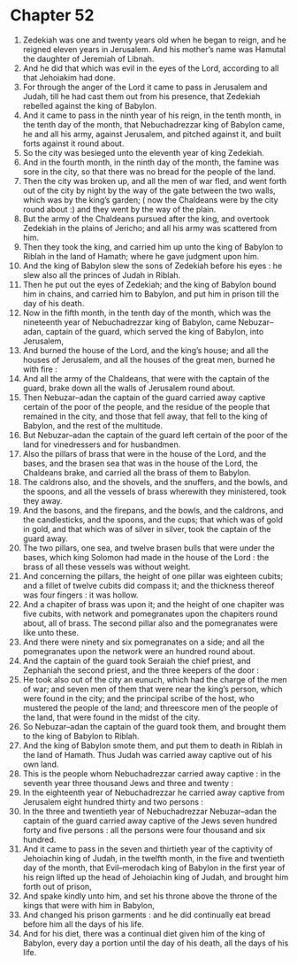 # Chapter 52

1. Zedekiah was one and twenty years old when he began to reign, and he reigned eleven years in Jerusalem. And his mother’s name was Hamutal the daughter of Jeremiah of Libnah.
2. And he did that which was evil in the eyes of the Lord, according to all that Jehoiakim had done.
3. For through the anger of the Lord it came to pass in Jerusalem and Judah, till he had cast them out from his presence, that Zedekiah rebelled against the king of Babylon.
4. And it came to pass in the ninth year of his reign, in the tenth month, in the tenth day of the month, that Nebuchadrezzar king of Babylon came, he and all his army, against Jerusalem, and pitched against it, and built forts against it round about.
5. So the city was besieged unto the eleventh year of king Zedekiah.
6. And in the fourth month, in the ninth day of the month, the famine was sore in the city, so that there was no bread for the people of the land.
7. Then the city was broken up, and all the men of war fled, and went forth out of the city by night by the way of the gate between the two walls, which was by the king’s garden; ( now the Chaldeans were by the city round about :) and they went by the way of the plain.
8. But the army of the Chaldeans pursued after the king, and overtook Zedekiah in the plains of Jericho; and all his army was scattered from him.
9. Then they took the king, and carried him up unto the king of Babylon to Riblah in the land of Hamath; where he gave judgment upon him.
10. And the king of Babylon slew the sons of Zedekiah before his eyes : he slew also all the princes of Judah in Riblah.
11. Then he put out the eyes of Zedekiah; and the king of Babylon bound him in chains, and carried him to Babylon, and put him in prison till the day of his death.
12. Now in the fifth month, in the tenth day of the month, which was the nineteenth year of Nebuchadrezzar king of Babylon, came Nebuzar–adan, captain of the guard, which served the king of Babylon, into Jerusalem,
13. And burned the house of the Lord, and the king’s house; and all the houses of Jerusalem, and all the houses of the great men, burned he with fire :
14. And all the army of the Chaldeans, that were with the captain of the guard, brake down all the walls of Jerusalem round about.
15. Then Nebuzar–adan the captain of the guard carried away captive certain of the poor of the people, and the residue of the people that remained in the city, and those that fell away, that fell to the king of Babylon, and the rest of the multitude.
16. But Nebuzar–adan the captain of the guard left certain of the poor of the land for vinedressers and for husbandmen.
17. Also the pillars of brass that were in the house of the Lord, and the bases, and the brasen sea that was in the house of the Lord, the Chaldeans brake, and carried all the brass of them to Babylon.
18. The caldrons also, and the shovels, and the snuffers, and the bowls, and the spoons, and all the vessels of brass wherewith they ministered, took they away.
19. And the basons, and the firepans, and the bowls, and the caldrons, and the candlesticks, and the spoons, and the cups; that which was of gold in gold, and that which was of silver in silver, took the captain of the guard away.
20. The two pillars, one sea, and twelve brasen bulls that were under the bases, which king Solomon had made in the house of the Lord : the brass of all these vessels was without weight.
21. And concerning the pillars, the height of one pillar was eighteen cubits; and a fillet of twelve cubits did compass it; and the thickness thereof was four fingers : it was hollow.
22. And a chapiter of brass was upon it; and the height of one chapiter was five cubits, with network and pomegranates upon the chapiters round about, all of brass. The second pillar also and the pomegranates were like unto these.
23. And there were ninety and six pomegranates on a side; and all the pomegranates upon the network were an hundred round about.
24. And the captain of the guard took Seraiah the chief priest, and Zephaniah the second priest, and the three keepers of the door :
25. He took also out of the city an eunuch, which had the charge of the men of war; and seven men of them that were near the king’s person, which were found in the city; and the principal scribe of the host, who mustered the people of the land; and threescore men of the people of the land, that were found in the midst of the city.
26. So Nebuzar–adan the captain of the guard took them, and brought them to the king of Babylon to Riblah.
27. And the king of Babylon smote them, and put them to death in Riblah in the land of Hamath. Thus Judah was carried away captive out of his own land.
28. This is the people whom Nebuchadrezzar carried away captive : in the seventh year three thousand Jews and three and twenty :
29. In the eighteenth year of Nebuchadrezzar he carried away captive from Jerusalem eight hundred thirty and two persons :
30. In the three and twentieth year of Nebuchadrezzar Nebuzar–adan the captain of the guard carried away captive of the Jews seven hundred forty and five persons : all the persons were four thousand and six hundred.
31. And it came to pass in the seven and thirtieth year of the captivity of Jehoiachin king of Judah, in the twelfth month, in the five and twentieth day of the month, that Evil–merodach king of Babylon in the first year of his reign lifted up the head of Jehoiachin king of Judah, and brought him forth out of prison,
32. And spake kindly unto him, and set his throne above the throne of the kings that were with him in Babylon,
33. And changed his prison garments : and he did continually eat bread before him all the days of his life.
34. And for his diet, there was a continual diet given him of the king of Babylon, every day a portion until the day of his death, all the days of his life.

